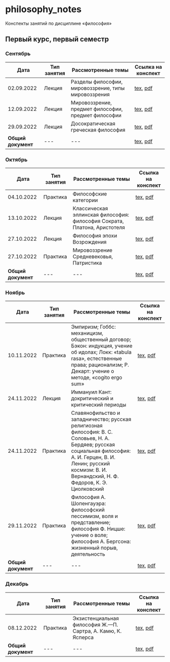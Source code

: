 # philosophy_notes

Конспекты занятий по дисциплине «философия»

## Первый курс, первый семестр

### Сентябрь

| Дата | Тип занятия | Рассмотренные темы | Ссылка на конспект |
|------|-------------|--------------------|---------------------|
| 02.09.2022 | Лекция | Разделы философии, мировоззрение, типы мировоззрения | [tex](years/year_01/semester_01/september/02-09-2022.tex), [pdf](years/year_01/semester_01/september/render/02-09-2022.pdf) |
| 12.09.2022 | Лекция | Мировоззрение, предмет философии, предмет философии | [tex](years/year_01/semester_01/september/12-09-2022.tex), [pdf](years/year_01/semester_01/september/render/12-09-2022.pdf) |
| 29.09.2022 | Лекция | Досократическая греческая философия | [tex](years/year_01/semester_01/september/29-09-2022.tex), [pdf](years/year_01/semester_01/september/render/29-09-2022.pdf) |
| **Общий документ** | --- | --- | [tex](years/year_01/semester_01/september/september.tex), [pdf](years/year_01/semester_01/september/render/september.pdf) |

### Октябрь

| Дата | Тип занятия | Рассмотренные темы | Ссылка на конспект |
|------|-------------|--------------------|---------------------|
| 04.10.2022 | Практика | Философские категории | [tex](years/year_01/semester_01/october/04-10-2022.tex), [pdf](years/year_01/semester_01/october/render/04-10-2022.pdf)       |
| 13.10.2022 | Лекция | Классическая эллинская философия: философия Сократа, Платона, Аристотеля | [tex](years/year_01/semester_01/october/13-10-2022.tex), [pdf](years/year_01/semester_01/october/render/13-10-2022.pdf)       |
| 27.10.2022 | Лекция | Философия эпохи Возрождения | [tex](years/year_01/semester_01/october/27-10-2022.tex), [pdf](years/year_01/semester_01/october/render/27-10-2022.pdf) |
| 27.10.2022 | Практика | Мировоззрение Средневековья, Патристика | [tex](years/year_01/semester_01/october/27-10-2022_1.tex), [pdf](years/year_01/semester_01/october/render/27-10-2022_1.pdf) |
| **Общий документ** | --- | --- | [tex](years/year_01/semester_01/october/october.tex), [pdf](years/year_01/semester_01/october/render/october.pdf) |

### Ноябрь

| Дата | Тип занятия | Рассмотренные темы | Ссылка на конспект |
|------|-------------|--------------------|---------------------|
| 10.11.2022 | Практика | Эмпиризм; Гоббс: механицизм, общественный договор; Бэкон: индукция, учение об идолах; Локк: «tabula rasa», естественные права; рационализм; Р. Декарт: учение о методе, «cogito ergo sum» | [tex](years/year_01/semester_01/november/10-11-2022.tex), [pdf](years/year_01/semester_01/november/render/10-11-2022.pdf)       |
| 24.11.2022 | Лекция | Иммануил Кант: докритический и критический периоды | [tex](years/year_01/semester_01/november/24-11-2022_1.tex), [pdf](years/year_01/semester_01/november/render/24-11-2022_1.pdf)       |
| 24.11.2022 | Практика | Славянофильство и западничество; русская религиозная философия: В. С. Соловьев, Н. А. Бердяев; русская социальная философия: А. И. Герцен, В. И. Ленин; русский космизм: В. И. Вернандский, Н. Ф. Федоров, К. Э. Циолковский | [tex](years/year_01/semester_01/november/24-11-2022_2.tex), [pdf](years/year_01/semester_01/november/render/24-11-2022_2.pdf)       |
| 29.11.2022 | Практика | Философия А. Шопенгауэра: философский пессимизм, воля и представление; философия Ф. Ницше: учение о воле; философия А. Бергсона: жизненный порыв, деятельность | [tex](years/year_01/semester_01/november/29-11-2022.tex), [pdf](years/year_01/semester_01/november/render/29-11-2022.pdf)       |
| **Общий документ** | --- | --- | [tex](years/year_01/semester_01/november/november.tex), [pdf](years/year_01/semester_01/november/render/november.pdf) |

### Декабрь

| Дата | Тип занятия | Рассмотренные темы | Ссылка на конспект |
|------|-------------|--------------------|---------------------|
| 08.12.2022 | Практика | Экзистенциальная философия Ж.—П. Сартра, А. Камю, К. Ясперса | [tex](years/year_01/semester_01/december/08-12-2022.tex), [pdf](years/year_01/semester_01/december/render/08-12-2022.pdf) |
| **Общий документ** | --- | --- | [tex](years/year_01/semester_01/december/december.tex), [pdf](years/year_01/semester_01/december/render/december.pdf) |
